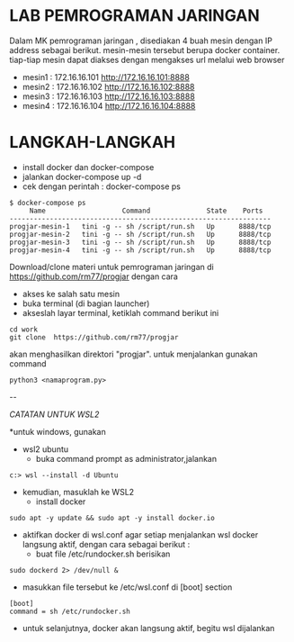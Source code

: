 # LAB PEMROGRAMAN JARINGAN

Dalam MK pemrograman jaringan , disediakan 4 buah mesin dengan IP address sebagai berikut.
mesin-mesin tersebut berupa docker container. tiap-tiap mesin dapat diakses dengan mengakses url melalui web browser

- mesin1 : 172.16.16.101 http://172.16.16.101:8888
- mesin2 : 172.16.16.102 http://172.16.16.102:8888
- mesin3 : 172.16.16.103 http://172.16.16.103:8888
- mesin4 : 172.16.16.104 http://172.16.16.104:8888

# LANGKAH-LANGKAH


- install docker dan docker-compose
- jalankan docker-compose up -d
- cek dengan perintah : docker-compose ps

```
$ docker-compose ps
     Name                   Command              State    Ports  
-----------------------------------------------------------------
progjar-mesin-1   tini -g -- sh /script/run.sh   Up      8888/tcp
progjar-mesin-2   tini -g -- sh /script/run.sh   Up      8888/tcp
progjar-mesin-3   tini -g -- sh /script/run.sh   Up      8888/tcp
progjar-mesin-4   tini -g -- sh /script/run.sh   Up      8888/tcp
```

Download/clone materi untuk pemrograman jaringan di https://github.com/rm77/progjar dengan cara
- akses ke salah satu mesin
- buka terminal (di bagian launcher)
- akseslah layar terminal, ketiklah command berikut ini

```
cd work
git clone  https://github.com/rm77/progjar
```  

akan menghasilkan direktori "progjar".
untuk menjalankan gunakan command 

```
python3 <namaprogram.py>
```

--

*CATATAN UNTUK WSL2*

*untuk windows, gunakan 
- wsl2 ubuntu
  - buka command prompt as administrator,jalankan
```
c:> wsl --install -d Ubuntu
```
- kemudian, masuklah ke WSL2
  - install docker
```
sudo apt -y update && sudo apt -y install docker.io
```
- aktifkan docker di wsl.conf agar setiap menjalankan wsl docker langsung aktif, dengan cara sebagai berikut :
  - buat file /etc/rundocker.sh berisikan
```
sudo dockerd 2> /dev/null &
```
  - masukkan file tersebut ke /etc/wsl.conf di [boot] section
```
[boot]
command = sh /etc/rundocker.sh
```

  - untuk selanjutnya, docker akan langsung aktif, begitu wsl dijalankan